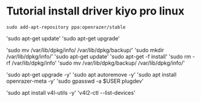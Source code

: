 # Tutorial install driver kiyo pro linux

```
sudo add-apt-repository ppa:openrazer/stable
```
'sudo apt-get update'
'sudo apt-get upgrade'

'sudo mv /var/lib/dpkg/info/ /var/lib/dpkg/backup/'
'sudo mkdir /var/lib/dpkg/info/'
'sudo apt-get update'
'sudo apt-get -f install'
'sudo rm -rf /var/lib/dpkg/info'
'sudo mv /var/lib/dpkg/backup/ /var/lib/dpkg/info/'


'sudo apt-get upgrade -y'
'sudo apt autoremove -y'
'sudo apt install openrazer-meta -y'
'sudo gpasswd -a $USER plugdev'

'sudo apt install v4l-utils -y'
'v4l2-ctl --list-devices'
